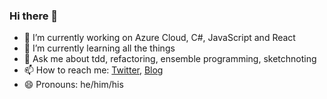 ### Hi there 👋

- 🔭 I’m currently working on Azure Cloud, C#, JavaScript and React
- 🌱 I’m currently learning all the things
- 💬 Ask me about tdd, refactoring, ensemble programming, sketchnoting
- 📫 How to reach me: [Twitter](https://twitter.com/deejaygraham), [Blog](https://deejaygraham.github.io)
- 😄 Pronouns: he/him/his
